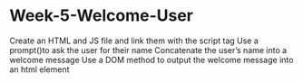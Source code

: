 # Week-5-Welcome-User
Create an HTML and JS file and link them with the script tag
Use a prompt()to ask the user for their name 
Concatenate the user’s name into a welcome message
Use a DOM method to output the welcome message into an html element
